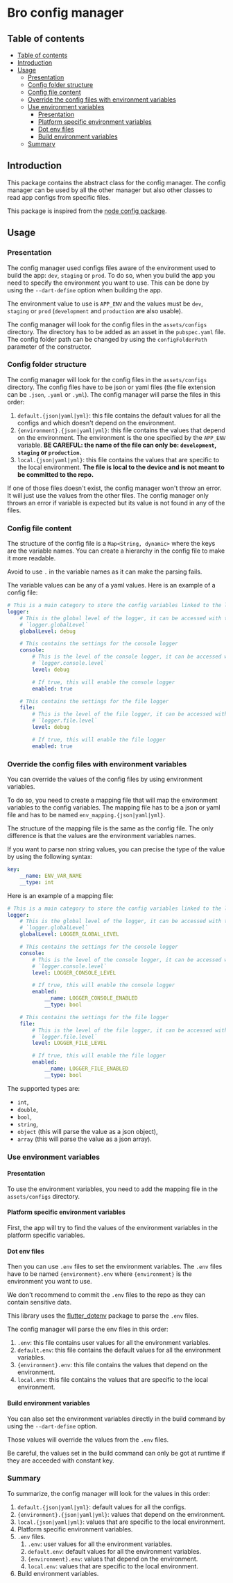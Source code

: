 <!--
SPDX-FileCopyrightText: 2024 Benoit Rolandeau <borlnov.obsessio@gmail.com>

SPDX-License-Identifier: MIT
-->

# Bro config manager <!-- omit from toc -->

## Table of contents

- [Table of contents](#table-of-contents)
- [Introduction](#introduction)
- [Usage](#usage)
  - [Presentation](#presentation)
  - [Config folder structure](#config-folder-structure)
  - [Config file content](#config-file-content)
  - [Override the config files with environment variables](#override-the-config-files-with-environment-variables)
  - [Use environment variables](#use-environment-variables)
    - [Presentation](#presentation-1)
    - [Platform specific environment variables](#platform-specific-environment-variables)
    - [Dot env files](#dot-env-files)
    - [Build environment variables](#build-environment-variables)
  - [Summary](#summary)

## Introduction

This package contains the abstract class for the config manager. The config manager can be used by
all the other manager but also other classes to read app configs from specific files.

This package is inspired from the [node config package](https://www.npmjs.com/package/config).

## Usage

### Presentation

The config manager used configs files aware of the environment used to build the app: `dev`,
`staging` or `prod`. To do so, when you build the app you need to specify the environment you want
to use. This can be done by using the `--dart-define` option when building the app.

The environment value to use is `APP_ENV` and the values must be `dev`, `staging` or `prod`
(`development` and `production` are also usable).

The config manager will look for the config files in the `assets/configs` directory. The directory
has to be added as an asset in the `pubspec.yaml` file.
The config folder path can be changed by using the `configFolderPath` parameter of the constructor.

### Config folder structure

The config manager will look for the config files in the `assets/configs` directory. The config
files have to be json or yaml files (the file extension can be `.json`, `.yaml` or `.yml`). The
config manager will parse the files in this order:

1. `default.{json|yaml|yml}`: this file contains the default values for all the configs and which
   doesn't depend on the environment.
2. `{environment}.{json|yaml|yml}`: this file contains the values that depend on the environment.
   The environment is the one specified by the `APP_ENV` variable.
   **BE CAREFUL: the name of the file can only be: `development`, `staging` or `production`.**
3. `local.{json|yaml|yml}`: this file contains the values that are specific to the local
   environment. **The file is local to the device and is not meant to be committed to the repo.**

If one of those files doesn't exist, the config manager won't throw an error. It will just use the
values from the other files. The config manager only throws an error if variable is expected but its
value is not found in any of the files.

### Config file content

The structure of the config file is a `Map<String, dynamic>` where the keys are the variable names.
You can create a hierarchy in the config file to make it more readable.

Avoid to use `.` in the variable names as it can make the parsing fails.

The variable values can be any of a yaml values. Here is an example of a config file:

```yaml
# This is a main category to store the config variables linked to the logger
logger:
    # This is the global level of the logger, it can be accessed with the following path:
    # `logger.globalLevel`
    globalLevel: debug

    # This contains the settings for the console logger
    console:
        # This is the level of the console logger, it can be accessed with the following path:
        # `logger.console.level`
        level: debug

        # If true, this will enable the console logger
        enabled: true

    # This contains the settings for the file logger
    file:
        # This is the level of the file logger, it can be accessed with the following path:
        # `logger.file.level`
        level: debug

        # If true, this will enable the file logger
        enabled: true
```

### Override the config files with environment variables

You can override the values of the config files by using environment variables.

To do so, you need to create a mapping file that will map the environment variables to the config
variables. The mapping file has to be a json or yaml file and has to be named
`env_mapping.{json|yaml|yml}`.

The structure of the mapping file is the same as the config file. The only difference is that the
values are the environment variables names.

If you want to parse non string values, you can precise the type of the value by using the following
syntax:

```yaml
key:
    __name: ENV_VAR_NAME
    __type: int
```

Here is an example of a mapping file:

```yaml
# This is a main category to store the config variables linked to the logger
logger:
    # This is the global level of the logger, it can be accessed with the following path:
    # `logger.globalLevel`
    globalLevel: LOGGER_GLOBAL_LEVEL

    # This contains the settings for the console logger
    console:
        # This is the level of the console logger, it can be accessed with the following path:
        # `logger.console.level`
        level: LOGGER_CONSOLE_LEVEL

        # If true, this will enable the console logger
        enabled:
            __name: LOGGER_CONSOLE_ENABLED
            __type: bool

    # This contains the settings for the file logger
    file:
        # This is the level of the file logger, it can be accessed with the following path:
        # `logger.file.level`
        level: LOGGER_FILE_LEVEL

        # If true, this will enable the file logger
        enabled:
            __name: LOGGER_FILE_ENABLED
            __type: bool
```

The supported types are:

- `int`,
- `double`,
- `bool`,
- `string`,
- `object` (this will parse the value as a json object),
- `array` (this will parse the value as a json array).

### Use environment variables

#### Presentation

To use the environment variables, you need to add the mapping file in the `assets/configs`
directory.

#### Platform specific environment variables

First, the app will try to find the values of the environment variables in the platform specific
variables.

#### Dot env files

Then you can use `.env` files to set the environment variables. The `.env` files have to be named
`{environment}.env` where `{environment}` is the environment you want to use.

We don't recommend to commit the `.env` files to the repo as they can contain sensitive data.

This library uses the [flutter_dotenv](https://pub.dev/packages/flutter_dotenv) package to parse the
`.env` files.

The config manager will parse the env files in this order:

1. `.env`: this file contains user values for all the environment variables.
2. `default.env`: this file contains the default values for all the environment variables.
3. `{environment}.env`: this file contains the values that depend on the environment.
4. `local.env`: this file contains the values that are specific to the local environment.

#### Build environment variables

You can also set the environment variables directly in the build command by using the
`--dart-define` option.

Those values will override the values from the `.env` files.

Be careful, the values set in the build command can only be got at runtime if they are acceeded with
constant key.

### Summary

To summarize, the config manager will look for the values in this order:

1. `default.{json|yaml|yml}`: default values for all the configs.
2. `{environment}.{json|yaml|yml}`: values that depend on the environment.
3. `local.{json|yaml|yml}`: values that are specific to the local environment.
4. Platform specific environment variables.
5. `.env` files.
    1. `.env`: user values for all the environment variables.
    2. `default.env`: default values for all the environment variables.
    3. `{environment}.env`: values that depend on the environment.
    4. `local.env`: values that are specific to the local environment.
6. Build environment variables.
